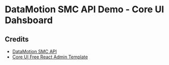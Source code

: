# DataMotion SMC API Demo - Core UI Dahsboard 

## Credits
* [DataMotion SMC API](https://datamotion.com/portal/project/DataMotion/dashboard)
* [Core UI Free React Admin Template](https://github.com/coreui/coreui-free-react-admin-template)
